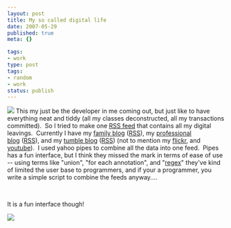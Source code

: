```yaml
---
layout: post
title: My so called digital life
date: 2007-05-29
published: true
meta: {}

tags:
- work
type: post
tags:
- random
- work
status: publish
---
```



![](http://media.eick.us/2011/05/520769410_82bfd96881_m.jpg) This my just be the developer in me coming out, but just like to have everything neat and tiddy (all my classes deconstructed, all my transactions committed).  So I tried to make one [RSS feed](http://feeds.feedburner.com/AndrewEickCombined) that contains all my digital leavings.  Currently I have my [family blog](http://blog-family.andyeick.com/) ([RSS](http://feeds.feedburner.com/AndrewEickFamily)), my [professional blog](http://blog.andyeick.com/) ([RSS](http://feeds.feedburner.com/AndrewEick)), and my [tumble blog](http://tumble.andyeick.com/) ([RSS](http://tumble.andyeick.com/rss)) (not to mention my [flickr](http://www.flickr.com/photos/andreweick/), and [youtube](http://www.youtube.com/aeick)).  I used yahoo pipes to combine all the data into one feed.  Pipes has a fun interface, but I think they missed the mark in terms of ease of use -- using terms like "union", "for each annotation", and "[regex](http://tumble.andyeick.com/post/2654233)" they've kind of limited the user base to programmers, and if your a programmer, you write a simple script to combine the feeds anyway....



 



It is a fun interface though!



![](http://media.eick.us/2011/05/520769028_575784f7b2.jpg)

